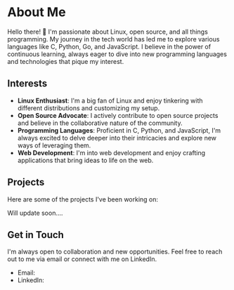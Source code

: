 # About Me

Hello there! 👋 I'm passionate about Linux, open source, and all things programming. My journey in the tech world has led me to explore various languages like C, Python, Go, and JavaScript. I believe in the power of continuous learning, always eager to dive into new programming languages and technologies that pique my interest.

## Interests

- **Linux Enthusiast**: I'm a big fan of Linux and enjoy tinkering with different distributions and customizing my setup.
- **Open Source Advocate**: I actively contribute to open source projects and believe in the collaborative nature of the community.
- **Programming Languages**: Proficient in C, Python, and JavaScript, I'm always excited to delve deeper into their intricacies and explore new ways of leveraging them.
- **Web Development**: I'm into web development and enjoy crafting applications that bring ideas to life on the web.

## Projects

Here are some of the projects I've been working on:

Will update soon....

## Get in Touch

I'm always open to collaboration and new opportunities. Feel free to reach out to me via email or connect with me on LinkedIn.

- Email: 
- LinkedIn:
